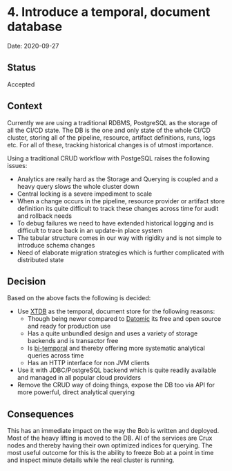 # 4. Introduce a temporal, document database

Date: 2020-09-27

## Status

Accepted

## Context

Currently we are using a traditional RDBMS, PostgreSQL as the storage of all the CI/CD state.
The DB is the one and only state of the whole CI/CD cluster, storing all of the pipeline, resource, artifact definitions, runs, logs etc. For all of these, tracking historical changes is of utmost importance.

Using a traditional CRUD workflow with PostgeSQL raises the following issues:

- Analytics are really hard as the Storage and Querying is coupled and a heavy query slows the whole cluster down
- Central locking is a severe impediment to scale
- When a change occurs in the pipeline, resource provider or artifact store definition its quite difficult to track these changes across time for audit and rollback needs
- To debug failures we need to have extended historical logging and is difficult to trace back in an update-in place system
- The tabular structure comes in our way with rigidity and is not simple to introduce schema changes
- Need of elaborate migration strategies which is further complicated with distributed state

## Decision

Based on the above facts the following is decided:

- Use [XTDB](https://xtdb.com) as the temporal, document store for the following reasons:
  - Though being newer compared to [Datomic](https://www.datomic.com/) its free and open source and ready for production use
  - Has a quite unbundled design and uses a variety of storage backends and is transactor free
  - Is [bi-temporal](https://xtdb.com/articles/bitemporality.html) and thereby offering more systematic analytical queries across time
  - Has an HTTP interface for non JVM clients
- Use it with JDBC/PostgreSQL backend which is quite readily available and managed in all popular cloud providers
- Remove the CRUD way of doing things, expose the DB too via API for more powerful, direct analytical querying

## Consequences

This has an immediate impact on the way the Bob is written and deployed. Most of the heavy lifting is moved to the DB. All of the services are Crux nodes and thereby having their own optimized indices for querying. The most useful outcome for this is the ability to freeze Bob at a point in time and inspect minute details while the real cluster is running.
